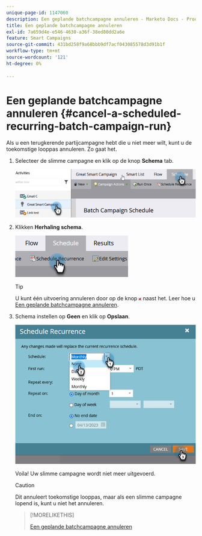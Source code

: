 ```yaml
---
unique-page-id: 1147060
description: Een geplande batchcampagne annuleren - Marketo Docs - Productdocumentatie
title: Een geplande batchcampagne annuleren
exl-id: 7a659d4e-e546-4630-a36f-38ed80dd2a6e
feature: Smart Campaigns
source-git-commit: 431bd258f9a68bbb9df7acf043085578d3d91b1f
workflow-type: tm+mt
source-wordcount: '121'
ht-degree: 0%

---
```


# Een geplande batchcampagne annuleren {#cancel-a-scheduled-recurring-batch-campaign-run}

Als u een terugkerende partijcampagne hebt die u niet meer wilt, kunt u de toekomstige looppas annuleren. Zo gaat het.

1. Selecteer de slimme campagne en klik op de knop **Schema** tab.

   ![](assets/cancel-a-scheduled-recurring-batch-campaign-run-1.png)

1. Klikken **Herhaling schema**.

   ![](assets/cancel-a-scheduled-recurring-batch-campaign-run-2.png)

   >[!TIP]
   >
   >U kunt één uitvoering annuleren door op de knop ![rood x](assets/cancel-a-scheduled-recurring-batch-campaign-run-3.png) naast het. Leer hoe u [Een geplande batchcampagne annuleren](/help/marketo/product-docs/core-marketo-concepts/smart-campaigns/using-smart-campaigns/cancel-a-scheduled-batch-campaign-run.md).

1. Schema instellen op **Geen** en klik op **Opslaan**.

   ![](assets/cancel-a-scheduled-recurring-batch-campaign-run-4.png)

   Voila! Uw slimme campagne wordt niet meer uitgevoerd.

   >[!CAUTION]
   >
   >Dit annuleert toekomstige looppas, maar als een slimme campagne lopend is, kunt u niet het annuleren.

   >[!MORELIKETHIS]
   >
   >[Een geplande batchcampagne annuleren](/help/marketo/product-docs/core-marketo-concepts/smart-campaigns/using-smart-campaigns/cancel-a-scheduled-batch-campaign-run.md)
